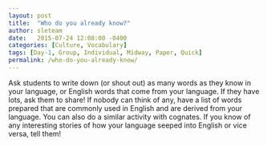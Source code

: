 ```yaml
---
layout: post
title:  "Who do you already know?"
author: sleteam
date:   2015-07-24 12:08:00 -0400
categories: [Culture, Vocabulary]
tags: [Day-1, Group, Individual, Midway, Paper, Quick]
permalink: /who-do-you-already-know/
---
```

Ask students to write down (or shout out) as many words as they know in your language, or English words that come from your language. If they have lots, ask them to share! If nobody can think of any, have a list of words prepared that are commonly used in English and are derived from your language. You can also do a similar activity with cognates. If you know of any interesting stories of how your language seeped into English or vice versa, tell them!